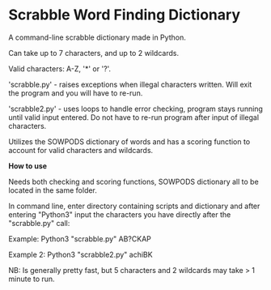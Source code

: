 # Scrabble Word Finding Dictionary

A command-line scrabble dictionary made in Python.

Can take up to 7 characters, and up to 2 wildcards.

Valid characters: A-Z, '*' or '?'. 

'scrabble.py' - raises exceptions when illegal characters written. Will exit the program and you will have to re-run. 

'scrabble2.py' - uses loops to handle error checking, program stays running until valid input entered. Do not have to re-run program after input of illegal characters. 

Utilizes the SOWPODS dictionary of words and has a scoring function to account for valid characters and wildcards. 

**How to use**

Needs both checking and scoring functions, SOWPODS dictionary all to be located in the same folder.

In command line, enter directory containing scripts and dictionary and after entering "Python3" input the characters you have directly after the "scrabble.py" call:

Example: Python3 "scrabble.py" AB?CKAP

Example 2: Python3 "scrabble2.py" achiBK

NB: Is generally pretty fast, but 5 characters and 2 wildcards may take > 1 minute to run. 
